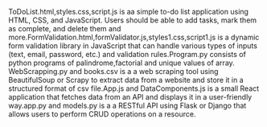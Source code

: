 ToDoList.html,styles.css,script.js is aa simple to-do list application using HTML, CSS, and JavaScript. Users should be able to add tasks, mark them as complete, and delete them and more.FormValidation.html,formValidator.js,styles1.css,script1.js is  a dynamic form validation library in JavaScript that can handle various types of inputs (text, email, password, etc.) and validation rules.Program.py consists of python programs of palindrome,factorial and unique values of  array. WebScrapping.py and books.csv is a a web scraping tool using BeautifulSoup or Scrapy to extract data from a website and store it in a structured format of csv file.App.js and DataComponents.js is a  small React  application that fetches data from an API and displays it in a user-friendly way.app.py and models.py is a a RESTful API using Flask or Django that allows users to perform CRUD operations on a resource.
